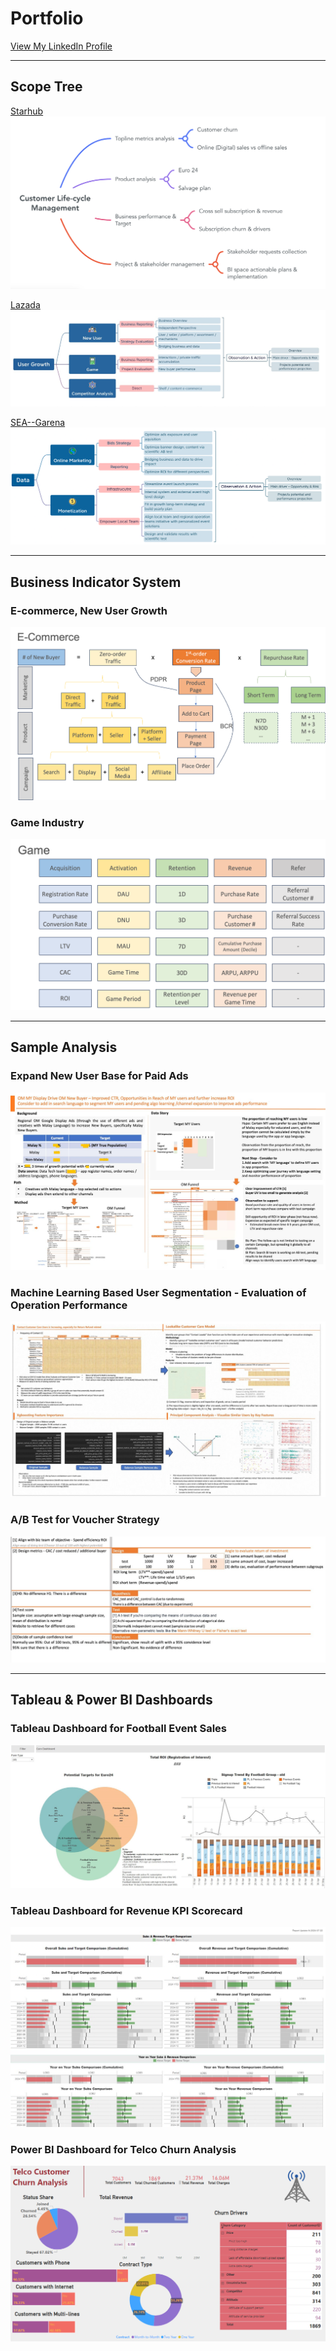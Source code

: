 # Portfolio

[View My LinkedIn Profile](https://www.linkedin.com/in/liu-qi-01612a75/)

---
## Scope Tree

[Starhub](https://en.wikipedia.org/wiki/StarHub)
<img src="images/starhub_scope.png?raw=true"/>

[Lazada](https://en.wikipedia.org/wiki/Lazada)
<img src="images/Lscope.jpeg?raw=true"/>


[SEA--Garena](https://en.wikipedia.org/wiki/Garena)
<img src="images/Gascope.jpeg?raw=true"/>

---
## Business Indicator System

### E-commerce, New User Growth
<img src="images/lazada_metrics.png?raw=true"/>

### Game Industry
<img src="images/Gerana_metrics.png?raw=true"/>

---
## Sample Analysis
### Expand New User Base for Paid Ads
<img src="images/Qi_project.jpg?raw=true"/>

### Machine Learning Based User Segmentation - Evaluation of Operation Performance
<img src="images/Machine_learning.jpeg?raw=true"/>

### A/B Test for Voucher Strategy
<img src="images/AB_test.jpeg?raw=true"/>

---
## Tableau & Power BI Dashboards
### Tableau Dashboard for Football Event Sales
<img src="images/euro_venn.png?raw=true"/>

### Tableau Dashboard for Revenue KPI Scorecard
<img src="images/score_card.png?raw=true"/>

### Power BI Dashboard for Telco Churn Analysis
<img src="images/telco_pbi2.png?raw=true"/>
